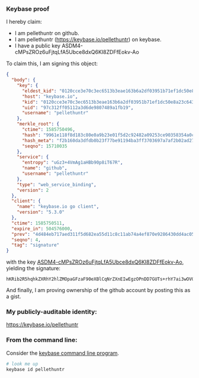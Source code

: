 ### Keybase proof

I hereby claim:

  * I am pellethuntr on github.
  * I am pellethuntr (https://keybase.io/pellethuntr) on keybase.
  * I have a public key ASDM4-cMPsZROz6uFjtqLfA5Ubce8dxQ6KI8ZDFfEokv-Ao

To claim this, I am signing this object:

```json
{
  "body": {
    "key": {
      "eldest_kid": "0120cce3e70c3ec6513b3eae163b6a2df03951b71ef1dc50e8a23c64315f12892ff80a",
      "host": "keybase.io",
      "kid": "0120cce3e70c3ec6513b3eae163b6a2df03951b71ef1dc50e8a23c64315f12892ff80a",
      "uid": "97c312ff05112a3d6de9807489a1fb19",
      "username": "pellethuntr"
    },
    "merkle_root": {
      "ctime": 1585750496,
      "hash": "9961e118f8d183c80e0a9b23e01f5d2c92482a09253ce90358354a0ceca105900714b295ed2996a30737cba6830ad295768669a9d283ff5483d4b53d0f4824af",
      "hash_meta": "f2b160da3dfdb0b23f77be91194ba3ff3703697a7af2b02ad27efcfc566cfb9c",
      "seqno": 15710035
    },
    "service": {
      "entropy": "uGz3+4VmAg1aHBb90p8iT67R",
      "name": "github",
      "username": "pellethuntr"
    },
    "type": "web_service_binding",
    "version": 2
  },
  "client": {
    "name": "keybase.io go client",
    "version": "5.3.0"
  },
  "ctime": 1585750511,
  "expire_in": 504576000,
  "prev": "4d484eb717aed311f5d682ea55d11c8c11ab74a4ef870e9286430dd4ac05d1f8",
  "seqno": 4,
  "tag": "signature"
}
```

with the key [ASDM4-cMPsZROz6uFjtqLfA5Ubce8dxQ6KI8ZDFfEokv-Ao](https://keybase.io/pellethuntr), yielding the signature:

```
hKRib2R5hqhkZXRhY2hlZMOpaGFzaF90eXBlCqNrZXnEIwEgzOPnDD7GUTs+rhY7ai3wOVG3HvHcUOiiPGQxXxKJL/gKp3BheWxvYWTESpcCBMQgTUhOtxeu0xH11oLqVdEcjBGrdKTvhw6ShkMN1KwF0fjEIFJExo+FH9Nbu4kflT0rM3xtVn9m6pq4apn7k/EiixcwAgHCo3NpZ8RA4MsDo4K/rqLchFZHnLUSb3l/e0hA95+bPRU0aORrsIbA6SzBFMAktE9lqz03OlDW2G0QI+aI1XKZcAwvvPmgCqhzaWdfdHlwZSCkaGFzaIKkdHlwZQildmFsdWXEID47yqEbMFmaNXVW60PsQCObTqMIxVMga3AJ9GG6uC/mo3RhZ80CAqd2ZXJzaW9uAQ==

```

And finally, I am proving ownership of the github account by posting this as a gist.

### My publicly-auditable identity:

https://keybase.io/pellethuntr

### From the command line:

Consider the [keybase command line program](https://keybase.io/download).

```bash
# look me up
keybase id pellethuntr
```
